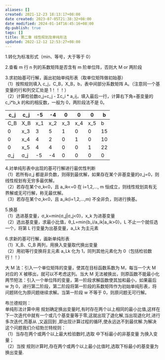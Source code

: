 ```yaml
---
aliases: []
created: 2021-12-23 18:13:17+08:00
date created: 2023-07-05T21:38:32+08:00
date modified: 2024-01-14T16:45:16+08:00
dg-publish: true
tags: []
title: 第二章 线性规划及单纯形法
updated: 2022-12-12 12:53:27+08:00
---
```


1.转化为标准形式（min、等号，大于等于 0）

2.查看 m 行 n 列的系数矩阵是否含有 m 阶单位阵，否则大 M or 两阶段

3.求初始基可行解，画出初始单纯形表（取单位矩阵做初始基）  
（1）按照规则填入 c_j，C_B，X_B，b，表中间部分系数矩阵 A。（注意同一个基变量的行和列交汇处是 1！！！）  
（2）计算检验数σ_j=c_j - Σc_i \* a_ij，填入最后一行，计算右下角=基变量的 c_i\*b_k 的和的相反数，一般为 0，两阶段法不是 0。

| c_j | c_j | -5  | -4  | 0   | 0   | 0   | b   |
|-----|-----|-----|-----|-----|-----|-----|-----|
| C_B | X_B | x_1 | x_2 | x_3 | x_4 | x_5 | b   |
| 0   | x_3 | 3   | 5   | 1   | 0   | 0   | 15  |
| 0   | x_4 | 4   | 2   | 0   | 1   | 0   | 10  |
| 0   | x_5 | 4   | 4   | 0   | 0   | 1   | 22  |
| σ_j | σ_j | -5  | -4  | 0   | 0   | 0   | 0   |

4.对单纯形表中出现的基可行解进行最优性判断  
（1）若所有σ_j 都是非负数，则得到最优解，如果存在某个非基变量的σ_j=0，则线性规划有无穷多最优解。  
（2）若存在某个σ_k\<0，且 a_ik\<=0 在 i=1,2,…, m 恒成立，则线性规划具有无界解或无可行解，称无最优解。  
（3）若存在某个σ_k\<0，且 a_ik(i=1,2,…,m) 不全非负，则进行换基。

5.换基  
（1）选进基变量，σ_k=min{σ_j\|σ_j\<0}，x_k 为进基变量  
（2）选出基变量，求最小比值，θ_L=min{b_i/a_ik\|a_ik\>0}，L 不止一个就任选一个，将第 L 行变量为出基变量，a_Lk 为主元素

6.求新的基可行解，画新单纯形表  
（1）X_B、C_B 两列，用换入变量取代换出变量  
（2）用初等行变换将主元素 a_Lk 化为 1，同列其他元素化为 0（包括检验数行！！）

大 M 法：引入一个单位矩阵的变量，使其在目标函数系数为 M，每当一个大 M 对应的 X 被移出，就可以不考虑这列。当大 M 无法被换出，则原函数不能最小化  
两节短法：引入一个单位阵的变量，第一阶段求解函数使其加和最小，如果最后 w 为 0，进行第二阶段，第二阶段将第一阶段的系数矩阵作为初始单纯形表，将问题转化为原问题继续求解。当第一阶段 w 不等于 0，则原问题无可行解。

布兰德规则：  
单纯形法计算中用 规划确定换出变量时,有时存在两个以上相同的最小比值,这样在下一次迭代中就有一个或几个基变量等于零,这就出现了退化解,当出现退化时,进行多次迭代,而基从 ,又返回到 ,即出现计算过程的循环,使永远达不到最优解.为解决这个问题我们介绍勃兰特规则：  
（1）当存在两个或两个以上最大检验数时,选取 中下标最小的非基变量 为换入变量；  
（2）当按 规则计算时,存在两个或两个以上最小比值时,选取下标最小的基变量为换出变量.